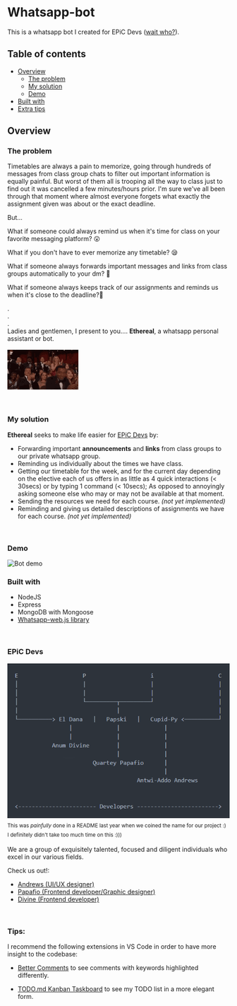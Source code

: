 # Whatsapp-bot

This is a whatsapp bot I created for EPiC Devs ([wait who?](#epic-devs)).

## Table of contents

- [Overview](#overview)
  - [The problem](#the-problem)
  - [My solution](#my-solution)
  - [Demo](#Demo)
- [Built with](#built-with)
- [Extra tips](#tips)

## Overview

### The problem

Timetables are always a pain to memorize, going through hundreds of messages from class group chats to filter out important information is equally painful. But worst of them all is trooping all the way to class just to find out it was cancelled a few minutes/hours prior. I'm sure we've all been through that moment where almost everyone forgets what exactly the assignment given was about or the exact deadline.

But...

What if someone could always remind us when it's time for class on your favorite messaging platform? 😮

What if you don't have to ever memorize any timetable? 😪

What if someone always forwards important messages and links from class groups automatically to your dm? 🤯

What if someone always keeps track of our assignments and reminds us when it's close to the deadline?🥺

.<br>.<br>.<br>
Ladies and gentlemen, I present to you.... **Ethereal**, a whatsapp personal assistant or bot.
<br><br>
<img src="./assets/standing ovation.gif">

<br>

### My solution

**Ethereal** seeks to make life easier for [EPiC Devs](#epic-devs) by:

- Forwarding important **announcements** and **links** from class groups to our private whatsapp group.
- Reminding us individually about the times we have class.
- Getting our timetable for the week, and for the current day depending on the elective each of us offers in as little as 4 quick interactions (< 30secs) or by typing 1 command (< 10secs); As opposed to annoyingly asking someone else who may or may not be available at that moment.
- Sending the resources we need for each course. _(not yet implemented)_
- Reminding and giving us detailed descriptions of assignments we have for each course. _(not yet implemented)_

<br>

### Demo

<img src="" width=375 alt="Bot demo">

<br>

### Built with

- NodeJS
- Express
- MongoDB with Mongoose
- [Whatsapp-web.js library](https://github.com/pedroslopez/whatsapp-web.js)

<br>

### EPiC Devs

<img src="./assets/EPiC Devs README intro.png" alt="EPiC Devs introduction">
<br>
<sub>This was <i>painfully</i> done in a README last year when we coined the name for our project :)</sub><br>
<sub>I definitely didn't take too much time on this :)))</sub>
<br><br>
We are a group of exquisitely talented, focused and diligent individuals who excel in our various fields.

Check us out!:

- [Andrews (UI/UX designer)](https://www.linkedin.com/in/andrewsantwiaddo)
- [Papafio (Frontend developer/Graphic designer)](https://www.linkedin.com/in/nii-laryea-quartey-papafio-229440176)
- [Divine (Frontend developer)](https://www.linkedin.com/in/divineanum)


<br>

### Tips:

I recommend the following extensions in VS Code in order to have more insight to the codebase:

- [Better Comments](https://marketplace.visualstudio.com/items?itemName=aaron-bond.better-comments) to see comments with keywords highlighted differently.

- [TODO.md Kanban Taskboard](https://marketplace.visualstudio.com/items?itemName=coddx.coddx-alpha) to see my TODO list in a more elegant form.
